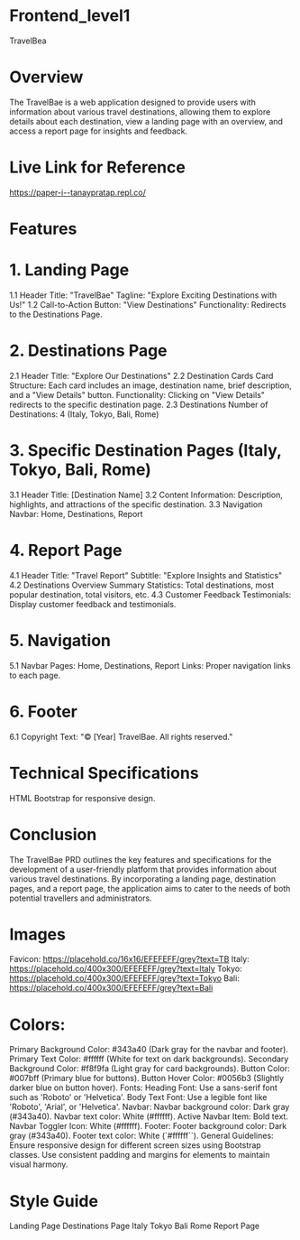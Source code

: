 # Frontend_level1
TravelBea

# Overview
The TravelBae is a web application designed to provide users with information about various travel destinations, allowing them to explore details about each destination, view a landing page with an overview, and access a report page for insights and feedback.

# Live Link for Reference
https://paper-i--tanaypratap.repl.co/

# Features
# 1. Landing Page
1.1 Header
Title: "TravelBae"
Tagline: "Explore Exciting Destinations with Us!"
1.2 Call-to-Action
Button: "View Destinations"
Functionality: Redirects to the Destinations Page.
# 2. Destinations Page
2.1 Header
Title: "Explore Our Destinations"
2.2 Destination Cards
Card Structure: Each card includes an image, destination name, brief description, and a "View Details" button.
Functionality: Clicking on "View Details" redirects to the specific destination page.
2.3 Destinations
Number of Destinations: 4 (Italy, Tokyo, Bali, Rome)

# 3. Specific Destination Pages (Italy, Tokyo, Bali, Rome)
3.1 Header
Title: [Destination Name]
3.2 Content
Information: Description, highlights, and attractions of the specific destination.
3.3 Navigation
Navbar: Home, Destinations, Report

# 4. Report Page
4.1 Header
Title: "Travel Report"
Subtitle: "Explore Insights and Statistics"
4.2 Destinations Overview
Summary Statistics: Total destinations, most popular destination, total visitors, etc.
4.3 Customer Feedback
Testimonials: Display customer feedback and testimonials.

# 5. Navigation
5.1 Navbar
Pages: Home, Destinations, Report
Links: Proper navigation links to each page.

# 6. Footer
6.1 Copyright
Text: "© [Year] TravelBae. All rights reserved."

# Technical Specifications
 HTML
 Bootstrap for responsive design.

# Conclusion
The TravelBae PRD outlines the key features and specifications for the development of a user-friendly platform that provides information about various travel destinations. By incorporating a landing page, destination pages, and a report page, the application aims to cater to the needs of both potential travellers and administrators.

# Images
Favicon: https://placehold.co/16x16/EFEFEFF/grey?text=TB
Italy: https://placehold.co/400x300/EFEFEFF/grey?text=Italy
Tokyo: https://placehold.co/400x300/EFEFEFF/grey?text=Tokyo
Bali: https://placehold.co/400x300/EFEFEFF/grey?text=Bali

# Colors:
Primary Background Color: #343a40 (Dark gray for the navbar and footer).
Primary Text Color: #ffffff (White for text on dark backgrounds).
Secondary Background Color: #f8f9fa (Light gray for card backgrounds).
Button Color: #007bff (Primary blue for buttons).
Button Hover Color: #0056b3 (Slightly darker blue on button hover).
Fonts:
Heading Font: Use a sans-serif font such as 'Roboto' or 'Helvetica'.
Body Text Font: Use a legible font like 'Roboto', 'Arial', or 'Helvetica'.
Navbar:
Navbar background color: Dark gray (#343a40).
Navbar text color: White (#ffffff).
Active Navbar Item: Bold text.
Navbar Toggler Icon: White (#ffffff).
Footer:
Footer background color: Dark gray (#343a40).
Footer text color: White (`#ffffff``).
General Guidelines:
Ensure responsive design for different screen sizes using Bootstrap classes.
Use consistent padding and margins for elements to maintain visual harmony.

# Style Guide
Landing Page
Destinations Page
Italy
Tokyo
Bali
Rome
Report Page

